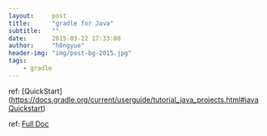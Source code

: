 ```yaml
---
layout:     post
title:      "gradle for Java"
subtitle:   ""
date:       2015-03-22 17:33:00
author:     "h0ngyue"
header-img: "img/post-bg-2015.jpg"
tags:
    - gradle
---
```


ref: [QuickStart] (https://docs.gradle.org/current/userguide/tutorial_java_projects.html#javaQuickstart)

ref: [Full Doc](https://docs.gradle.org/current/userguide/java_plugin.html)